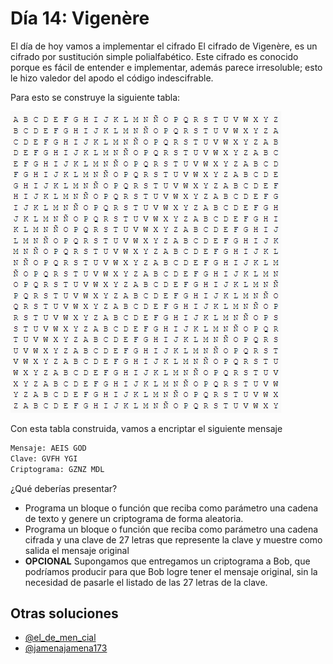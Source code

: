 
# Día 14: Vigenère

El día de hoy vamos a implementar el cifrado El cifrado de Vigenère, es un cifrado por sustitución simple polialfabético. Este cifrado es conocido porque es fácil de entender e implementar, además parece irresoluble; esto le hizo valedor del apodo el código indescifrable.

Para esto se construye la siguiente tabla:

![vigenere](./vigenere.png)

Con esta tabla construida, vamos a encriptar el siguiente mensaje

```bash
Mensaje: AEIS GOD
Clave: GVFH YGI
Criptograma: GZNZ MDL
```

¿Qué deberías presentar?

- Programa un bloque o función que reciba como parámetro una cadena de texto y genere un criptograma de forma aleatoria.
- Programa un bloque o función que reciba como parámetro una cadena cifrada y una clave de 27 letras que represente la clave y muestre como salida el mensaje original
- **OPCIONAL** Supongamos que entregamos un criptograma a Bob, que podríamos producir para que Bob logre tener el mensaje original, sin la necesidad de pasarle el listado de las 27 letras de la clave.

## Otras soluciones

- [@el_de_men_cial](https://www.instagram.com/p/CjuYlZ-O2pM/)
- [@jamenajamena173](https://www.instagram.com/p/CjtyGTXNeX9/)
